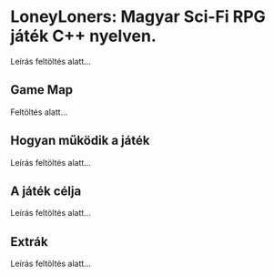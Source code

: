 # LoneyLoners: Magyar Sci-Fi RPG játék C++ nyelven.
Leírás feltöltés alatt...

## Game Map
Feltöltés alatt...

## Hogyan működik a játék
Leírás feltöltés alatt...

## A játék célja
Leírás feltöltés alatt...

## Extrák
Leírás feltöltés alatt...

